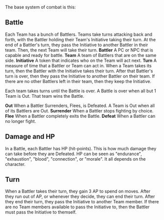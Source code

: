 The base system of combat is this:
## Battle
Each Team has a bunch of Battlers.
Teams take turns attacking back and forth, with the Battler holding their Team's Initiative taking their turn.
At the end of a Battler's turn, they pass the Initiative to another Battler in their team.
Then, the next Team will take their turn.
**Battler**
	A PC or NPC that is capable and ready for battle.
**Team**
	A team of Battlers that are on the same side.
**Initiative**
	A token that indicates who on the Team will act next.
**Turn**
	A measure of time that a Battler or Team can act in.
	When a Team takes its turn, then the Battler with the Initiative takes their turn.
	After that Battler's turn is over, then they pass the Initiative to another Battler on their team.
	If there are no other Battlers left in their team, then they keep the Initiative.

Each team takes turns until the Battle is over.
A Battle is over when all but 1 Team is Out.
That team wins the Battle.

**Out**
	When a Battler Surrenders, Flees, is Defeated.
	A Team is Out when all of its Battlers are Out.
**Surrender**
	When a Battler stops fighting by choice.
**Flee**
	When a Battler completely exits the Battle.
**Defeat**
	When a Battler can no longer fight.
## Damage and HP
In a Battle, each Battler has HP (hit-points).
This is how much damage they can take before they are Defeated.
HP can be seen as "endurance", "exhaustion", "blood", "connection", or "morale".
It all depends on the character.
## Turn
When a Battler takes their turn, they gain 3 AP to spend on moves.
After they run out of AP, or whenever they decide, they can end their turn.
After they end their turn, they pass the Initiative to another Team member.
If there are no Team members available to pass the Initiative to, then the Battler must pass the Initiative to themself.
